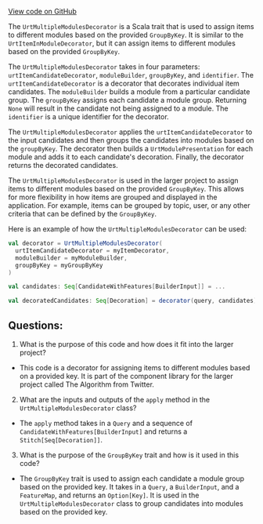 [View code on GitHub](https://github.com/misbahsy/the-algorithm/product-mixer/component-library/src/main/scala/com/twitter/product_mixer/component_library/decorator/urt/UrtMultipleModulesDecorator.scala)

The `UrtMultipleModulesDecorator` is a Scala trait that is used to assign items to different modules based on the provided `GroupByKey`. It is similar to the `UrtItemInModuleDecorator`, but it can assign items to different modules based on the provided `GroupByKey`. 

The `UrtMultipleModulesDecorator` takes in four parameters: `urtItemCandidateDecorator`, `moduleBuilder`, `groupByKey`, and `identifier`. The `urtItemCandidateDecorator` is a decorator that decorates individual item candidates. The `moduleBuilder` builds a module from a particular candidate group. The `groupByKey` assigns each candidate a module group. Returning `None` will result in the candidate not being assigned to a module. The `identifier` is a unique identifier for the decorator.

The `UrtMultipleModulesDecorator` applies the `urtItemCandidateDecorator` to the input candidates and then groups the candidates into modules based on the `groupByKey`. The decorator then builds a `UrtModulePresentation` for each module and adds it to each candidate's decoration. Finally, the decorator returns the decorated candidates.

The `UrtMultipleModulesDecorator` is used in the larger project to assign items to different modules based on the provided `GroupByKey`. This allows for more flexibility in how items are grouped and displayed in the application. For example, items can be grouped by topic, user, or any other criteria that can be defined by the `GroupByKey`. 

Here is an example of how the `UrtMultipleModulesDecorator` can be used:

```scala
val decorator = UrtMultipleModulesDecorator(
  urtItemCandidateDecorator = myItemDecorator,
  moduleBuilder = myModuleBuilder,
  groupByKey = myGroupByKey
)

val candidates: Seq[CandidateWithFeatures[BuilderInput]] = ...

val decoratedCandidates: Seq[Decoration] = decorator(query, candidates).get
```
## Questions: 
 1. What is the purpose of this code and how does it fit into the larger project?
- This code is a decorator for assigning items to different modules based on a provided key. It is part of the component library for the larger project called The Algorithm from Twitter.

2. What are the inputs and outputs of the `apply` method in the `UrtMultipleModulesDecorator` class?
- The `apply` method takes in a `Query` and a sequence of `CandidateWithFeatures[BuilderInput]` and returns a `Stitch[Seq[Decoration]]`.

3. What is the purpose of the `GroupByKey` trait and how is it used in this code?
- The `GroupByKey` trait is used to assign each candidate a module group based on the provided key. It takes in a `Query`, a `BuilderInput`, and a `FeatureMap`, and returns an `Option[Key]`. It is used in the `UrtMultipleModulesDecorator` class to group candidates into modules based on the provided key.